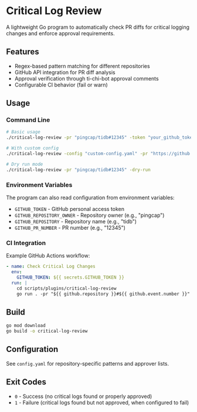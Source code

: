 # Critical Log Review

A lightweight Go program to automatically check PR diffs for critical logging changes and enforce approval requirements.

## Features

- Regex-based pattern matching for different repositories
- GitHub API integration for PR diff analysis
- Approval verification through ti-chi-bot approval comments
- Configurable CI behavior (fail or warn)

## Usage

### Command Line

```bash
# Basic usage
./critical-log-review -pr "pingcap/tidb#12345" -token "your_github_token"

# With custom config
./critical-log-review -config "custom-config.yaml" -pr "https://github.com/pingcap/tidb/pull/12345"

# Dry run mode
./critical-log-review -pr "pingcap/tidb#12345" -dry-run
```

### Environment Variables

The program can also read configuration from environment variables:

- `GITHUB_TOKEN` - GitHub personal access token
- `GITHUB_REPOSITORY_OWNER` - Repository owner (e.g., "pingcap")
- `GITHUB_REPOSITORY` - Repository name (e.g., "tidb")
- `GITHUB_PR_NUMBER` - PR number (e.g., "12345")

### CI Integration

Example GitHub Actions workflow:

```yaml
- name: Check Critical Log Changes
  env:
    GITHUB_TOKEN: ${{ secrets.GITHUB_TOKEN }}
  run: |
    cd scripts/plugins/critical-log-review
    go run . -pr "${{ github.repository }}#${{ github.event.number }}"
```

## Build

```bash
go mod download
go build -o critical-log-review
```

## Configuration

See `config.yaml` for repository-specific patterns and approver lists.

## Exit Codes

- `0` - Success (no critical logs found or properly approved)
- `1` - Failure (critical logs found but not approved, when configured to fail)
